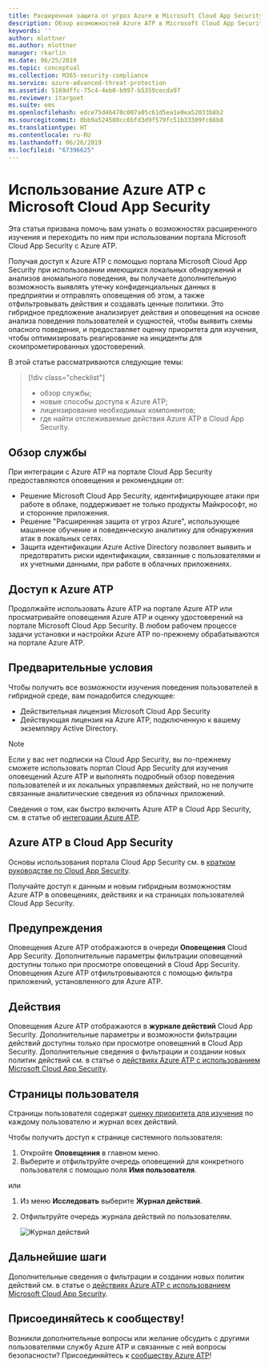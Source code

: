 ```yaml
---
title: Расширенная защита от угроз Azure в Microsoft Cloud App Security | Документация Майкрософт
description: Обзор возможностей Azure ATP в Microsoft Cloud App Security.
keywords: ''
author: mlottner
ms.author: mlottner
manager: rkarlin
ms.date: 06/25/2019
ms.topic: conceptual
ms.collection: M365-security-compliance
ms.service: azure-advanced-threat-protection
ms.assetid: 5169dffc-75c4-4eb0-b997-b5359cecda97
ms.reviewer: itargoet
ms.suite: ems
ms.openlocfilehash: edce75d46470c007a05c61d5ea1e0ea52033b8b2
ms.sourcegitcommit: 0bb9a524508cc6bfd3d9f579fc51b33309fc66b8
ms.translationtype: HT
ms.contentlocale: ru-RU
ms.lasthandoff: 06/26/2019
ms.locfileid: "67396625"
---
```

# <a name="using-azure-atp-with-microsoft-cloud-app-security"></a>Использование Azure ATP с Microsoft Cloud App Security 


Эта статья призвана помочь вам узнать о возможностях расширенного изучения и переходить по ним при использовании портала Microsoft Cloud App Security с Azure ATP. 

Получая доступ к Azure ATP с помощью портала Microsoft Cloud App Security при использовании имеющихся локальных обнаружений и анализов аномального поведения, вы получаете дополнительную возможность выявлять утечку конфиденциальных данных в предприятии и отправлять оповещения об этом, а также отфильтровывать действия и создавать ценные политики. Это гибридное предложение анализирует действия и оповещения на основе анализа поведения пользователей и сущностей, чтобы выявить схемы опасного поведения, и предоставляет оценку приоритета для изучения, чтобы оптимизировать реагирование на инциденты для скомпрометированных удостоверений. 

В этой статье рассматриваются следующие темы:

> [!div class="checklist"]
> * обзор службы;
> * новые способы доступа к Azure ATP;
> * лицензирование необходимых компонентов;
> * где найти отслеживаемые действия Azure ATP в Cloud App Security.

## <a name="service-overview"></a>Обзор службы

При интеграции с Azure ATP на портале Cloud App Security предоставляются оповещения и рекомендации от:
- Решение Microsoft Cloud App Security, идентифицирующее атаки при работе в облаке, поддерживает не только продукты Майкрософт, но и сторонние приложения.
- Решение "Расширенная защита от угроз Azure", использующее машинное обучение и поведенческую аналитику для обнаружения атак в локальных сетях.
- Защита идентификации Azure Active Directory позволяет выявить и предотвратить риски идентификации, связанные с пользователями и их учетными данными, при работе в облачных приложениях.

## <a name="access-azure-atp"></a>Доступ к Azure ATP

Продолжайте использовать Azure ATP на портале Azure ATP или просматривайте оповещения Azure ATP и оценку удостоверений на портале Microsoft Cloud App Security. В любом рабочем процессе задачи установки и настройки Azure ATP по-прежнему обрабатываются на портале Azure ATP. 

## <a name="prerequisites"></a>Предварительные условия

Чтобы получить все возможности изучения поведения пользователей в гибридной среде, вам понадобится следующее:
- Действительная лицензия Microsoft Cloud App Security
- Действующая лицензия на Azure ATP, подключенную к вашему экземпляру Active Directory.
 
>[!NOTE]
>Если у вас нет подписки на Cloud App Security, вы по-прежнему сможете использовать портал Cloud App Security для изучения оповещений Azure ATP и выполнять подробный обзор поведения пользователей и их локальных управляемых действий, но не получите связанные аналитические сведения из облачных приложений.

Сведения о том, как быстро включить Azure ATP в Cloud App Security, см. в статье об [интеграции Azure ATP](https://docs.microsoft.com/cloud-app-security/aatp-integration).  
 
## <a name="azure-atp-in-cloud-app-security"></a>Azure ATP в Cloud App Security 

Основы использования портала Cloud App Security см. в [кратком руководстве по Cloud App Security](https://docs.microsoft.com/cloud-app-security/getting-started-with-cloud-app-security). 

Получайте доступ к данным и новым гибридным возможностям Azure ATP в оповещениях, действиях и на страницах пользователей Cloud App Security. 

## <a name="alerts"></a>Предупреждения

Оповещения Azure ATP отображаются в очереди **Оповещения** Cloud App Security. Дополнительные параметры фильтрации оповещений доступны только при просмотре оповещений в Cloud App Security. Оповещения Azure ATP отфильтровываются с помощью фильтра приложений, установленного для Azure ATP. 


## <a name="activities"></a>Действия

Оповещения Azure ATP отображаются в **журнале действий** Cloud App Security. Дополнительные параметры и возможности фильтрации действий доступны только при просмотре оповещений в Cloud App Security. Дополнительные сведения о фильтрации и создании новых политик действий см. в статье о [действиях Azure ATP с использованием Microsoft Cloud App Security](https://docs.microsoft.com/azure-advanced-threat-protection/atp-activities-filtering-mcas).  

## <a name="user-pages"></a>Страницы пользователя 

Страницы пользователя содержат [оценку приоритета для изучения](https://docs.microsoft.com/cloud-app-security/tutorial-ueba) по каждому пользователю и журнал всех действий. 

Чтобы получить доступ к странице системного пользователя:
1. Откройте **Оповещения** в главном меню.
1. Выберите и отфильтруйте очередь оповещений для конкретного пользователя с помощью поля **Имя пользователя**.

 или

1. Из меню **Исследовать** выберите **Журнал действий**. 
1. Отфильтруйте очередь журнала действий по пользователям. 

    ![Журнал действий](media/atp-mcas-activity-filter.png)

## <a name="next-steps"></a>Дальнейшие шаги

Дополнительные сведения о фильтрации и создании новых политик действий см. в статье о [действиях Azure ATP с использованием Microsoft Cloud App Security](https://docs.microsoft.com/azure-advanced-threat-protection/atp-activities-filtering-mcas). 
  
## <a name="join-the-community"></a>Присоединяйтесь к сообществу!

Возникли дополнительные вопросы или желание обсудить с другими пользователями службу Azure ATP и связанные с ней вопросы безопасности? Присоединяйтесь к [сообществу Azure ATP](https://techcommunity.microsoft.com/t5/Azure-Advanced-Threat-Protection/bd-p/AzureAdvancedThreatProtection)!




